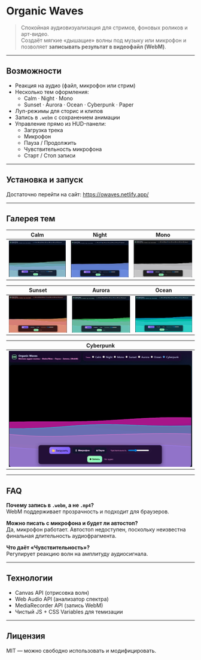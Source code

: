 # Organic Waves

> Спокойная аудиовизуализация для стримов, фоновых роликов и арт-видео.  
> Создаёт мягкие «дышащие» волны под музыку или микрофон и позволяет **записывать результат в видеофайл (WebM)**.  

---

## Возможности

- Реакция на аудио (файл, микрофон или стрим)
- Несколько тем оформления:
  - Calm · Night · Mono
  - Sunset · Aurora · Ocean · Cyberpunk · Paper
- Луп-режимы для сторис и клипов
- Запись в `.webm` с сохранением анимации
- Управление прямо из HUD-панели:
  - Загрузка трека  
  - Микрофон  
  - Пауза / Продолжить  
  - Чувствительность микрофона  
  - Старт / Стоп записи

---

## Установка и запуск
Достаточно перейти на сайт:
https://owaves.netlify.app/

---

## Галерея тем

| Calm | Night | Mono |
|------|-------|------|
| ![](docs/themes/calm.png) | ![](docs/themes/night.png) | ![](docs/themes/mono.png) |

| Sunset | Aurora | Ocean |
|--------|--------|-------|
| ![](docs/themes/sunset.png) | ![](docs/themes/aurora.png) | ![](docs/themes/ocean.png) |

| Cyberpunk |
|-----------|
| ![](docs/themes/cyberpunk.png) |


---

## FAQ

**Почему запись в `.webm`, а не `.mp4`?**  
WebM поддерживает прозрачность и подходит для браузеров.  

**Можно писать с микрофона и будет ли автостоп?**  
Да, микрофон работает. Автостоп недоступен, поскольку неизвестна финальная длительность аудиофрагмента.  

**Что даёт «Чувствительность»?**  
Регулирует реакцию волн на амплитуду аудиосигнала.  

---

## Технологии

- Canvas API (отрисовка волн)
- Web Audio API (анализатор спектра)
- MediaRecorder API (запись WebM)
- Чистый JS + CSS Variables для темизации

---

## Лицензия

MIT — можно свободно использовать и модифицировать.  
